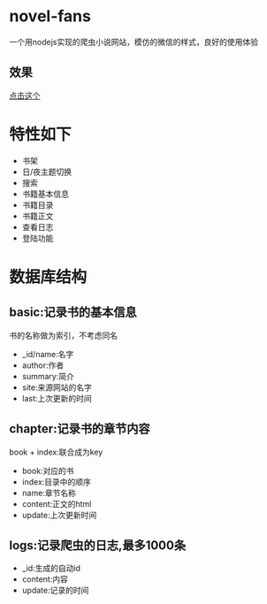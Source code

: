 # novel-fans
一个用nodejs实现的爬虫小说网站，模仿的微信的样式，良好的使用体验
## 效果
[点击这个](http://novel.mustbe.cool)

# 特性如下
+ 书架
+ 日/夜主题切换
+ 搜索
+ 书籍基本信息
+ 书籍目录
+ 书籍正文
+ 查看日志
+ 登陆功能

# 数据库结构
## basic:记录书的基本信息
书的名称做为索引，不考虑同名
+ _id/name:名字
+ author:作者
+ summary:简介
+ site:来源网站的名字
+ last:上次更新的时间

## chapter:记录书的章节内容

book + index:联合成为key

+ book:对应的书
+ index:目录中的顺序
+ name:章节名称
+ content:正文的html
+ update:上次更新时间

## logs:记录爬虫的日志,最多1000条
+ _id:生成的自动id
+ content:内容
+ update:记录的时间

